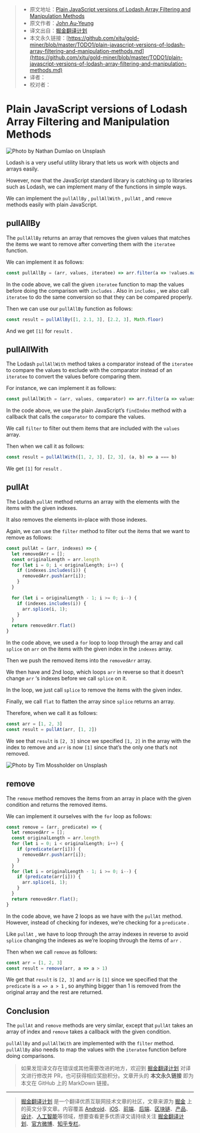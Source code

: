 > * 原文地址：[Plain JavaScript versions of Lodash Array Filtering and Manipulation Methods](https://medium.com/javascript-in-plain-english/plain-javascript-versions-of-lodash-array-filtering-and-manipulation-methods-2469e2c6a5fa)
> * 原文作者：[John Au-Yeung](https://medium.com/@hohanga)
> * 译文出自：[掘金翻译计划](https://github.com/xitu/gold-miner)
> * 本文永久链接：[https://github.com/xitu/gold-miner/blob/master/TODO1/plain-javascript-versions-of-lodash-array-filtering-and-manipulation-methods.md](https://github.com/xitu/gold-miner/blob/master/TODO1/plain-javascript-versions-of-lodash-array-filtering-and-manipulation-methods.md)
> * 译者：
> * 校对者：

# Plain JavaScript versions of Lodash Array Filtering and Manipulation Methods

![Photo by [Nathan Dumlao](https://unsplash.com/@nate_dumlao?utm_source=medium&utm_medium=referral) on [Unsplash](https://unsplash.com?utm_source=medium&utm_medium=referral)](https://cdn-images-1.medium.com/max/13440/0*D1uL9uNDvEenTo3Z)

Lodash is a very useful utility library that lets us work with objects and arrays easily.

However, now that the JavaScript standard library is catching up to libraries such as Lodash, we can implement many of the functions in simple ways.

We can implement the `pullAllBy` , `pullAllWith` , `pullAt` , and `remove` methods easily with plain JavaScript.

## pullAllBy

The `pullAllBy` returns an array that removes the given values that matches the items we want to remove after converting them with the `iteratee` function.

We can implement it as follows:

```js
const pullAllBy = (arr, values, iteratee) => arr.filter(a => !values.map(iteratee).includes(iteratee(a)))
```

In the code above, we call the given `iteratee` function to map the values before doing the comparison with `includes` . Also in `includes` , we also call `iteratee` to do the same conversion so that they can be compared properly.

Then we can use our `pullAllBy` function as follows:

```js
const result = pullAllBy([1, 2.1, 3], [2.2, 3], Math.floor)
```

And we get `[1]` for `result` .

## pullAllWith

The Lodash `pullAllWith` method takes a comparator instead of the `iteratee` to compare the values to exclude with the comparator instead of an `iteratee` to convert the values before comparing them.

For instance, we can implement it as follows:

```js
const pullAllWith = (arr, values, comparator) => arr.filter(a => values.findIndex((v) => comparator(a, v)) === -1)
```

In the code above, we use the plain JavaScript’s `findIndex` method with a callback that calls the `comparator` to compare the values.

We call `filter` to filter out them items that are included with the `values` array.

Then when we call it as follows:

```js
const result = pullAllWith([1, 2, 3], [2, 3], (a, b) => a === b)
```

We get `[1]` for `result` .

## pullAt

The Lodash `pullAt` method returns an array with the elements with the items with the given indexes.

It also removes the elements in-place with those indexes.

Again, we can use the `filter` method to filter out the items that we want to remove as follows:

```js
const pullAt = (arr, indexes) => {
  let removedArr = [];
  const originalLength = arr.length
  for (let i = 0; i < originalLength; i++) {
    if (indexes.includes(i)) {
      removedArr.push(arr[i]);
    }
  }

  for (let i = originalLength - 1; i >= 0; i--) {
    if (indexes.includes(i)) {
      arr.splice(i, 1);
    }
  }
  return removedArr.flat()
}
```

In the code above, we used a `for` loop to loop through the array and call `splice` on `arr` on the items with the given index in the `indexes` array.

Then we push the removed items into the `removedArr` array.

We then have and 2nd loop, which loops `arr` in reverse so that it doesn’t change `arr` ‘s indexes before we call `splice` on it.

In the loop, we just call `splice` to remove the items with the given index.

Finally, we call `flat` to flatten the array since `splice` returns an array.

Therefore, when we call it as follows:

```js
const arr = [1, 2, 3]
const result = pullAt(arr, [1, 2])
```

We see that `result` is `[2, 3]` since we specified `[1, 2]` in the array with the index to remove and `arr` is now `[1]` since that’s the only one that’s not removed.

![Photo by [Tim Mossholder](https://unsplash.com/@timmossholder?utm_source=medium&utm_medium=referral) on [Unsplash](https://unsplash.com?utm_source=medium&utm_medium=referral)](https://cdn-images-1.medium.com/max/16384/0*3y4v9xXTGABfhW8F)

## remove

The `remove` method removes the items from an array in place with the given condition and returns the removed items.

We can implement it ourselves with the `for` loop as follows:

```js
const remove = (arr, predicate) => {
  let removedArr = [];
  const originalLength = arr.length
  for (let i = 0; i < originalLength; i++) {
    if (predicate(arr[i])) {
      removedArr.push(arr[i]);
    }
  }
  for (let i = originalLength - 1; i >= 0; i--) {
    if (predicate(arr[i])) {
      arr.splice(i, 1);
    }
  }
  return removedArr.flat();
}
```

In the code above, we have 2 loops as we have with the `pullAt` method. However, instead of checking for indexes, we’re checking for a `predicate` .

Like `pullAt` , we have to loop through the array indexes in reverse to avoid `splice` changing the indexes as we’re looping through the items of `arr` .

Then when we call `remove` as follows:

```js
const arr = [1, 2, 3]
const result = remove(arr, a => a > 1)
```

We get that `result` is `[2, 3]` and `arr` is `[1]` since we specified that the `predicate` is `a => a > 1` , so anything bigger than 1 is removed from the original array and the rest are returned.

## Conclusion

The `pullAt` and `remove` methods are very similar, except that `pullAt` takes an array of index and `remove` takes a callback with the given condition.

`pullAllBy` and `pullAllWith` are implemented with the `filter` method. `pullAllBy` also needs to map the values with the `iteratee` function before doing comparisons.

> 如果发现译文存在错误或其他需要改进的地方，欢迎到 [掘金翻译计划](https://github.com/xitu/gold-miner) 对译文进行修改并 PR，也可获得相应奖励积分。文章开头的 **本文永久链接** 即为本文在 GitHub 上的 MarkDown 链接。

---

> [掘金翻译计划](https://github.com/xitu/gold-miner) 是一个翻译优质互联网技术文章的社区，文章来源为 [掘金](https://juejin.im) 上的英文分享文章。内容覆盖 [Android](https://github.com/xitu/gold-miner#android)、[iOS](https://github.com/xitu/gold-miner#ios)、[前端](https://github.com/xitu/gold-miner#前端)、[后端](https://github.com/xitu/gold-miner#后端)、[区块链](https://github.com/xitu/gold-miner#区块链)、[产品](https://github.com/xitu/gold-miner#产品)、[设计](https://github.com/xitu/gold-miner#设计)、[人工智能](https://github.com/xitu/gold-miner#人工智能)等领域，想要查看更多优质译文请持续关注 [掘金翻译计划](https://github.com/xitu/gold-miner)、[官方微博](http://weibo.com/juejinfanyi)、[知乎专栏](https://zhuanlan.zhihu.com/juejinfanyi)。
